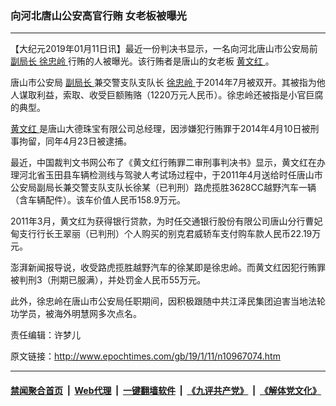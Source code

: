 ### 向河北唐山公安高官行贿 女老板被曝光
------------------------

<p>
 【大纪元2019年01月11日讯】最近一份判决书显示，一名向河北唐山市公安局前
 <a href="http://www.epochtimes.com/gb/tag/%E5%89%AF%E5%B1%80%E9%95%BF.html">
  副局长
 </a>
 <a href="http://www.epochtimes.com/gb/tag/%E5%BE%90%E5%BF%A0%E5%B2%AD.html">
  徐忠岭
 </a>
 行贿的人被曝光。该行贿者是唐山的女老板
 <a href="http://www.epochtimes.com/gb/tag/%E9%BB%84%E6%96%87%E7%BA%A2.html">
  黄文红
 </a>
 。
</p>
<p>
 唐山市公安局
 <a href="http://www.epochtimes.com/gb/tag/%E5%89%AF%E5%B1%80%E9%95%BF.html">
  副局长
 </a>
 兼交警支队支队长
 <a href="http://www.epochtimes.com/gb/tag/%E5%BE%90%E5%BF%A0%E5%B2%AD.html">
  徐忠岭
 </a>
 于2014年7月被双开。其被指为他人谋取利益，索取、收受巨额贿赂（1220万元人民币）。徐忠岭还被指是小官巨腐的典型。
</p>
<p>
 <a href="http://www.epochtimes.com/gb/tag/%E9%BB%84%E6%96%87%E7%BA%A2.html">
  黄文红
 </a>
 是唐山大德珠宝有限公司总经理，因涉嫌犯行贿罪于2014年4月10日被刑事拘留，同年4月23日被逮捕。
</p>
<p>
 最近，中国裁判文书网公布了《黄文红行贿罪二审刑事判决书》显示，黄文红在办理河北省玉田县车辆检测线与驾驶人考试场过程中，于2011年4月送给时任唐山市公安局副局长兼交警支队支队长徐某（已判刑）路虎揽胜3628CC越野汽车一辆（含车辆配件）。该车价值人民币158.9万元。
</p>
<p>
 2011年3月，黄文红为获得银行贷款，为时任交通银行股份有限公司唐山分行曹妃甸支行行长王翠丽（已判刑）个人购买的别克君威轿车支付购车款人民币22.19万元。
</p>
<p>
 澎湃新闻报导说，收受路虎揽胜越野汽车的徐某即是徐忠岭。而黄文红因犯行贿罪被判刑3（刑期已服满），并处罚金人民币55万元。
</p>
<p>
 此外，徐忠岭在唐山市公安局任职期间，因积极跟随中共江泽民集团迫害当地法轮功学员，被海外明慧网多次点名。
</p>
<p>
 责任编辑：许梦儿
</p>

原文链接：http://www.epochtimes.com/gb/19/1/11/n10967074.htm


------------------------
#### [禁闻聚合首页](https://github.com/gfw-breaker/banned-news/blob/master/README.md) &nbsp;|&nbsp; [Web代理](https://github.com/gfw-breaker/open-proxy/blob/master/README.md) &nbsp;|&nbsp; [一键翻墙软件](https://github.com/gfw-breaker/nogfw/blob/master/README.md) &nbsp;|&nbsp; [《九评共产党》](https://github.com/gfw-breaker/9ping.md/blob/master/README.md#九评之一评共产党是什么) &nbsp;|&nbsp; [《解体党文化》](https://github.com/gfw-breaker/jtdwh.md/blob/master/README.md#绪论)